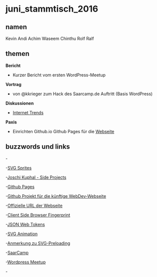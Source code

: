 # juni_stammtisch_2016

## namen

Kevin 
Andi
Achim
Waseem
Chinthu
Rolf
Ralf


## themen

 **Bericht**
 
 - Kurzer Bericht vom ersten WordPress-Meetup

 **Vortrag** 
 
 - von @kkrieger zum Hack des Saarcamp.de Auftritt (Basis WordPress)
 
 **Diskussionen**
 
 - [Internet Trends](http://dq756f9pzlyr3.cloudfront.net/file/2016_internet_trends_report_final.pdf)
 
 **Paxis**
 
 - Einrichten Github.io Github Pages für die [Webseite](http://webdevstammtisch.de/)

## buzzwords und links

-[](https://useiconic.com/)

-[SVG Sprites](https://github.com/jkphl/svg-sprite)

-[Joschi Kuphal - Side Projects](https://jkphl.is/projects/)

-[Github Pages](https://pages.github.com/)

-[Github Projekt für die künftige WebDev-Webseite](https://github.com/webdevelopersaar/webdevelopersaar.github.io)

-[Offizielle URL der Webseite](http://webdevstammtisch.de/)

-[Client Side Browser Fingerprint](https://github.com/Valve/fingerprintjs2)

-[JSON Web Tokens](https://jwt.io)

-[SVG Animation](http://www.hongkiat.com/blog/svg-animations/)

-[Anmerkung zu SVG-Preloading](http://yoranbrondsema.com/elegantly-preload-background-images-sass/)

-[SaarCamp](http://saarcamp.de)

-[Wordpress Meetup]()

-[]()